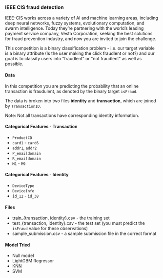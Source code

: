 ### **IEEE CIS fraud detection**

IEEE-CIS works across a variety of AI and machine learning areas, including deep neural networks, fuzzy systems, evolutionary computation, and swarm intelligence. Today they’re partnering with the world’s leading payment service company, Vesta Corporation, seeking the best solutions for fraud prevention industry, and now you are invited to join the challenge.

This competition is a binary classification problem - i.e. our target variable is a binary attribute (Is the user making the click fraudlent or not?) and our goal is to classify users into "fraudlent" or "not fraudlent" as well as possible.

#### **Data**
In this competition you are predicting the probability that an online transaction is fraudulent, as denoted by the binary target `isFraud`.

The data is broken into two files **identity** and **transaction**, which are joined by `TransactionID`.

Note: Not all transactions have corresponding identity information.

#### **Categorical Features - Transaction**
- `ProductCD`
- `card1` - `card6`
- `addr1`, `addr2`
- `P_emaildomain`
- `R_emaildomain`
- `M1` - `M9`

#### **Categorical Features - Identity**
- `DeviceType`
- `DeviceInfo`
- `id_12` - `id_38`

#### **Files**
- train_{transaction, identity}.csv - the training set
- test_{transaction, identity}.csv - the test set (you must predict the `isFraud` value for these observations)
- sample_submission.csv - a sample submission file in the correct format

#### **Model Tried**
- Null model
- LightGBM Regressor
- KNN
- SVM
